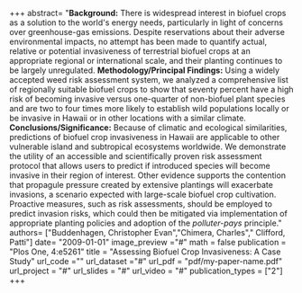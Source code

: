 +++
abstract= "**Background:** There is widespread interest in biofuel crops as a solution to the world's energy needs, particularly in light of concerns over greenhouse-gas emissions. Despite reservations about their adverse environmental impacts, no attempt has been made to quantify actual, relative or potential invasiveness of terrestrial biofuel crops at an appropriate regional or international scale, and their planting continues to be largely unregulated. **Methodology/Principal Findings:** Using a widely accepted weed risk assessment system, we analyzed a comprehensive list of regionally suitable biofuel crops to show that seventy percent have a high risk of becoming invasive versus one-quarter of non-biofuel plant species and are two to four times more likely to establish wild populations locally or be invasive in Hawaii or in other locations with a similar climate. **Conclusions/Significance:** Because of climatic and ecological similarities, predictions of biofuel crop invasiveness in Hawaii are applicable to other vulnerable island and subtropical ecosystems worldwide. We demonstrate the utility of an accessible and scientifically proven risk assessment protocol that allows users to predict if introduced species will become invasive in their region of interest. Other evidence supports the contention that propagule pressure created by extensive plantings will exacerbate invasions, a scenario expected with large-scale biofuel crop cultivation. Proactive measures, such as risk assessments, should be employed to predict invasion risks, which could then be mitigated via implementation of appropriate planting policies and adoption of the *polluter-pays* principle."
authors= ["Buddenhagen, Christopher Evan","Chimera, Charles"," Clifford, Patti"]
date= "2009-01-01"
image_preview ="#"
math = false
publication = "Plos One, 4:e5261"
title = "Assessing Biofuel Crop Invasiveness: A Case Study"
url_code =""
url_dataset ="#"
url_pdf = "pdf/my-paper-name.pdf"
url_project = "#"
url_slides = "#"
url_video = "#"
publication_types = ["2"]
+++